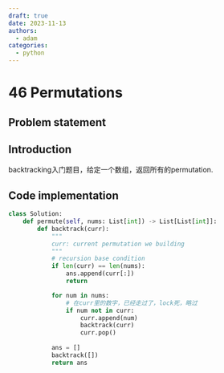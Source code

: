 ```yaml
---
draft: true
date: 2023-11-13
authors:
  - adam
categories:
  - python
---
```


# 46 Permutations

## Problem statement

## Introduction
backtracking入门题目，给定一个数组，返回所有的permutation.



## Code implementation
```python
class Solution:
    def permute(self, nums: List[int]) -> List[List[int]]:
        def backtrack(curr):
            """
            curr: current permutation we building
            """
            # recursion base condition
            if len(curr) == len(nums):
                ans.append(curr[:])
                return

            for num in nums:
                # 在curr里的数字，已经走过了，lock死，略过
                if num not in curr:
                    curr.append(num)
                    backtrack(curr)
                    curr.pop()
            
            ans = []
            backtrack([])
            return ans
```